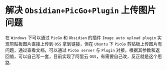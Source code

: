 # 解决 `Obsidian+PicGo+Plugin` 上传图片问题

在 `Windows` 下可以通过 `PicGo` 和 `Obsidian` 的插件 `Image auto upload plugin` 实现剪贴板图片直接上传到 `OSS` 拿到链接，但在 `Ubuntu` 下 `PicGo` 剪贴板上传图片有问题，通过查看文档，可以通过 `PicGo server` 与 `Plugin` 对接，根据其参数和返回值，可以自己写一套，目前实现了阿里云 `OSS`，有需要自己改，反正就是这个思路.